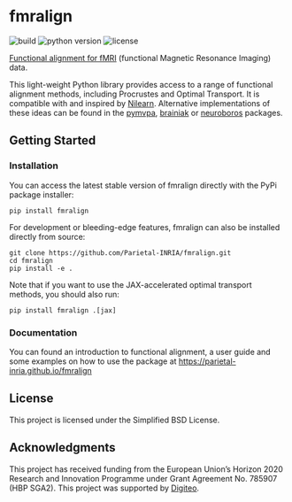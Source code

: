 # fmralign

![build](https://img.shields.io/github/actions/workflow/status/parietal-inria/fmralign/testing.yml?event=push&style=for-the-badge)
![python version](https://img.shields.io/badge/python-3.9_|_3.10_|_3.11_|_3.12_|_3.13-blue?style=for-the-badge)
![license](https://img.shields.io/github/license/parietal-inria/fmralign?style=for-the-badge)

[Functional alignment for fMRI](https://parietal-inria.github.io/fmralign-docs) (functional Magnetic Resonance Imaging) data.

This light-weight Python library provides access to a range of functional alignment methods, including Procrustes and Optimal Transport.
It is compatible with and inspired by [Nilearn](http://nilearn.github.io).
Alternative implementations of these ideas can be found in the [pymvpa](http://www.pymvpa.org), [brainiak](http://brainiak.org) or [neuroboros](http://neuroboros.github.io) packages.

## Getting Started

### Installation

You can access the latest stable version of fmralign directly with the PyPi package installer:

```
pip install fmralign
```

For development or bleeding-edge features, fmralign can also be installed directly from source:

```
git clone https://github.com/Parietal-INRIA/fmralign.git
cd fmralign
pip install -e .
```

Note that if you want to use the JAX-accelerated optimal transport methods, you should also run:

```
pip install fmralign .[jax]
```

### Documentation

You can found an introduction to functional alignment, a user guide and some examples
on how to use the package at https://parietal-inria.github.io/fmralign

## License

This project is licensed under the Simplified BSD License.

## Acknowledgments

This project has received funding from the European Union’s Horizon
2020 Research and Innovation Programme under Grant Agreement No. 785907
(HBP SGA2).
This project was supported by [Digiteo](http://www.digiteo.fr).
